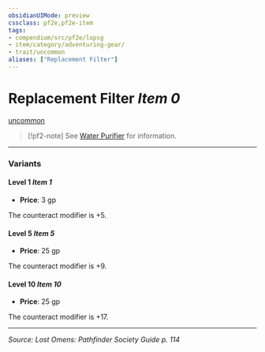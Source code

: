 ```yaml
---
obsidianUIMode: preview
cssclass: pf2e,pf2e-item
tags:
- compendium/src/pf2e/lopsg
- item/category/adventuring-gear/
- trait/uncommon
aliases: ["Replacement Filter"]
---
```

# Replacement Filter *Item 0*  
[uncommon](rules/traits/uncommon.md "Uncommon Rarity Trait")  


> [!pf2-note]
> See [Water Purifier](compendium/equipment/items/water-purifier-lopsg.md) for information.

---
### Variants

#### Level 1 *Item 1*

- **Price**: 3 gp

The counteract modifier is +5.

#### Level 5 *Item 5*

- **Price**: 25 gp

The counteract modifier is +9.

#### Level 10 *Item 10*

- **Price**: 25 gp

The counteract modifier is +17.

---
*Source: Lost Omens: Pathfinder Society Guide p. 114*